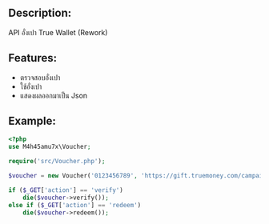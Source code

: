 ## Description:
API อั่งเปา True Wallet (Rework)

## Features:
<ul>
  <li>ตรวจสอบอั่งเปา</li>
  <li>ใช้อั่งเปา</li>
  <li>แสดงผลออกมาเป็น Json</li>
</ul>

## Example:
```php
<?php
use M4h45amu7x\Voucher;

require('src/Voucher.php');

$voucher = new Voucher('0123456789', 'https://gift.truemoney.com/campaign/?v=yGIDVpsqsbFV1LQSMH');

if ($_GET['action'] == 'verify')
    die($voucher->verify());
else if ($_GET['action'] == 'redeem')
    die($voucher->redeem());
```

